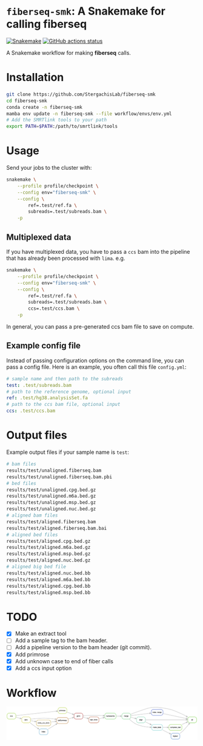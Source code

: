 # `fiberseq-smk`: A Snakemake for calling **fiberseq**

[![Snakemake](https://img.shields.io/badge/snakemake-≥7.8.0-brightgreen.svg)](https://snakemake.github.io)
[![GitHub actions status](https://github.com/StergachisLab/fiberseq-smk/workflows/Tests/badge.svg?branch=main)](https://github.com/StergachisLab/fiberseq-smk/actions?query=branch%3Amain+workflow%3ATests)

A Snakemake workflow for making **fiberseq** calls.



# Installation

```bash
git clone https://github.com/StergachisLab/fiberseq-smk
cd fiberseq-smk
conda create -n fiberseq-smk
mamba env update -n fiberseq-smk --file workflow/envs/env.yml 
# Add the SMRTlink tools to your path
export PATH=$PATH:/path/to/smrtlink/tools
```

# Usage

Send your jobs to the cluster with:
```bash
snakemake \
    --profile profile/checkpoint \
    --config env="fiberseq-smk" \
    --config \
        ref=.test/ref.fa \
        subreads=.test/subreads.bam \
    -p
```
## Multiplexed data
If you have multiplexed data, you have to pass a `ccs` bam into the pipeline that has already been processed with `lima`. e.g.
```bash
snakemake \
    --profile profile/checkpoint \
    --config env="fiberseq-smk" \
    --config \
        ref=.test/ref.fa \
        subreads=.test/subreads.bam \
        ccs=.test/ccs.bam \
    -p
```
In general, you can pass a pre-generated ccs bam file to save on compute.


## Example config file
Instead of passing configuration options on the command line, you can pass a config file. Here is an example, you often call this file `config.yml`:
```yaml
# sample name and then path to the subreads
test: .test/subreads.bam
# path to the reference genome, optional input
ref: .test/hg38.analysisSet.fa
# path to the ccs bam file, optional input
ccs: .test/ccs.bam
```

# Output files
Example output files if your sample name is `test`:
```bash 
# bam files 
results/test/unaligned.fiberseq.bam
results/test/unaligned.fiberseq.bam.pbi
# bed files
results/test/unaligned.cpg.bed.gz
results/test/unaligned.m6a.bed.gz
results/test/unaligned.msp.bed.gz
results/test/unaligned.nuc.bed.gz
# aligned bam files 
results/test/aligned.fiberseq.bam
results/test/aligned.fiberseq.bam.bai
# aligned bed files
results/test/aligned.cpg.bed.gz
results/test/aligned.m6a.bed.gz
results/test/aligned.msp.bed.gz
results/test/aligned.nuc.bed.gz
# aligned big bed file
results/test/aligned.nuc.bed.bb
results/test/aligned.m6a.bed.bb
results/test/aligned.cpg.bed.bb
results/test/aligned.msp.bed.bb
```

# TODO
- [x] Make an extract tool
- [ ] Add a sample tag to the bam header.
- [ ] Add a pipeline version to the bam header (git commit).
- [x] Add primrose
- [x] Add unknown case to end of fiber calls
- [x] Add a ccs input option

# Workflow

![alt text](./images/dag.png)